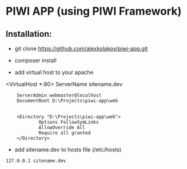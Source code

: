 PIWI APP (using PIWI Framework)
===============================

Installation:
---------------------------

- git clone https://github.com/alexkolakov/piwi-app.git

- composer install

- add virtual host to your apache

<VirtualHost *:80>
        ServerName sitename.dev

        ServerAdmin webmaster@localhost
        DocumentRoot D:\Projects\piwi-app\web


        <Directory "D:\Projects\piwi-app\web">
                Options FollowSymLinks
                AllowOverride All
                Require all granted
        </Directory>
</VirtualHost>

- add sitename.dev to hosts file (/etc/hosts)

`127.0.0.1 sitename.dev`